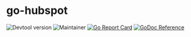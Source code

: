 # go-hubspot

![Devtool version](https://img.shields.io/badge/Devtool-0.0.1-brightgreen.svg)
![Maintainer](https://img.shields.io/badge/team-firestarters-blue)
[![Go Report Card](https://goreportcard.com/badge/github/faetools/go-hubspot)](https://goreportcard.com/report/github/faetools/go-hubspot)
[![GoDoc Reference](https://img.shields.io/badge/godoc-reference-blue.svg)](https://pkg.go.dev/github.com/faetools/go-hubspot)

